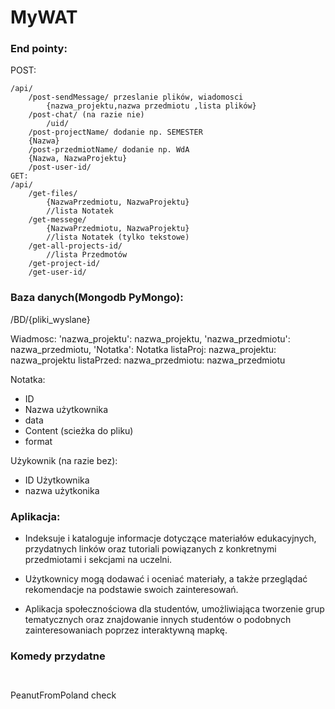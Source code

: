 # MyWAT

### End pointy:
POST:
```
/api/
	/post-sendMessage/ przeslanie plików, wiadomosci
		{nazwa_projektu,nazwa przedmiotu ,lista plików}
	/post-chat/ (na razie nie)
		/uid/
	/post-projectName/ dodanie np. SEMESTER
    {Nazwa}
    /post-przedmiotName/ dodanie np. WdA
    {Nazwa, NazwaProjektu}
	/post-user-id/ 
GET:
/api/
	/get-files/
		{NazwaPrzedmiotu, NazwaProjektu}
        //lista Notatek
	/get-messege/
		{NazwaPrzedmiotu, NazwaProjektu}
        //lista Notatek (tylko tekstowe)
	/get-all-projects-id/
        //lista Przedmotów
	/get-project-id/
	/get-user-id/
```
### Baza danych(Mongodb PyMongo):

/BD/{pliki_wyslane}

Wiadmosc:
	'nazwa_projektu': nazwa_projektu,
	'nazwa_przedmiotu': nazwa_przedmiotu,
	'Notatka': Notatka
listaProj:
	nazwa_projektu: nazwa_projektu
listaPrzed:
    nazwa_przedmiotu: nazwa_przedmiotu

Notatka:
- ID
- Nazwa użytkownika
- data
- Content (scieżka do pliku)
- format

Użykownik (na razie bez):
- ID Użytkownika
- nazwa użytkonika

### Aplikacja:
- Indeksuje i kataloguje informacje dotyczące materiałów edukacyjnych,
przydatnych linków oraz tutoriali powiązanych z konkretnymi przedmiotami i sekcjami na uczelni. 

- Użytkownicy mogą dodawać i oceniać materiały, a także przeglądać rekomendacje na podstawie swoich zainteresowań.

- Aplikacja społecznościowa dla studentów, umożliwiająca tworzenie grup tematycznych oraz znajdowanie innych studentów o podobnych zainteresowaniach poprzez interaktywną mapkę.


### Komedy przydatne
```


```
PeanutFromPoland check